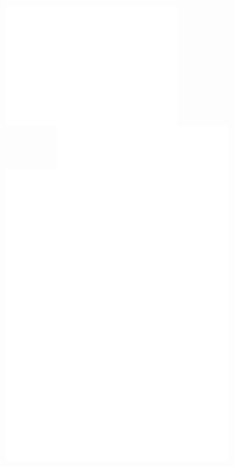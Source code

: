 [//]: # (![Metrics]&#40;/metrics.base.svg&#41;)

[//]: # (![Metrics]&#40;/metrics.plugin.languages.indepth.svg&#41;)

[//]: # (![Metrics]&#40;/metrics.plugin.achievements.compact.svg&#41;)

[//]: # (![Metrics]&#40;/metrics.plugin.anilist.characters.svg&#41;)



[<img align="left" width="390" alt="❄️" src="https://raw.githubusercontent.com/tschm/tschm/main/metrics.base.svg">](#)
[<img align="right" width="390" alt="❄️" src="https://raw.githubusercontent.com/tschm/tschm/main/metrics.plugin.languages.indepth.svg">](#)

[<img alt="❄️" src="https://raw.githubusercontent.com/tschm/tschm/main/metrics.plugin.achievements.compact.svg">](#)


